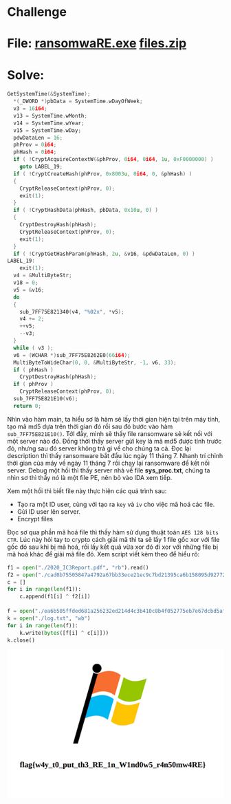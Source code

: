 # Challenge

# File: [ransomwaRE.exe](./ransomwaRE.exe) [files.zip](./files.zip)

# Solve:

```c
GetSystemTime(&SystemTime);
  *(_DWORD *)pbData = SystemTime.wDayOfWeek;
  v3 = 16i64;
  v13 = SystemTime.wMonth;
  v14 = SystemTime.wYear;
  v15 = SystemTime.wDay;
  pdwDataLen = 16;
  phProv = 0i64;
  phHash = 0i64;
  if ( !CryptAcquireContextW(&phProv, 0i64, 0i64, 1u, 0xF0000000) )
    goto LABEL_19;
  if ( !CryptCreateHash(phProv, 0x8003u, 0i64, 0, &phHash) )
  {
    CryptReleaseContext(phProv, 0);
    exit(1);
  }
  if ( !CryptHashData(phHash, pbData, 0x10u, 0) )
  {
    CryptDestroyHash(phHash);
    CryptReleaseContext(phProv, 0);
    exit(1);
  }
  if ( !CryptGetHashParam(phHash, 2u, &v16, &pdwDataLen, 0) )
LABEL_19:
    exit(1);
  v4 = &MultiByteStr;
  v18 = 0;
  v5 = &v16;
  do
  {
    sub_7FF75E821340(v4, "%02x", *v5);
    v4 += 2;
    ++v5;
    --v3;
  }
  while ( v3 );
  v6 = (WCHAR *)sub_7FF75E8262E0(66i64);
  MultiByteToWideChar(0, 0, &MultiByteStr, -1, v6, 33);
  if ( phHash )
    CryptDestroyHash(phHash);
  if ( phProv )
    CryptReleaseContext(phProv, 0);
  sub_7FF75E821E10(v6);
  return 0;
```

Nhìn vào hàm main, ta hiểu sơ là hàm sẽ lấy thời gian hiện tại trên máy tính, tạo mã md5 dựa trên thời gian đó rồi sau đó bước vào hàm `sub_7FF75E821E10()`.
TớI đây, mình sẽ thấy file ransomware sẽ kết nối với một server nào đó. Đồng thời thấy server gửi key là mã md5 được tính trước đó, nhưng sau đó server không trả gì về cho chúng ta cả. Đọc lại description thì thấy ransomware bắt đầu lúc ngày 11 tháng 7. Nhanh trí chỉnh thời gian của máy về ngày 11 tháng 7 rồi chạy lại ransomware để kết nối server.
Debug một hồi thì thấy server nhả về file **sys_proc.txt**, chúng ta nhìn sơ thì thấy nó là một file PE, nên bỏ vào IDA xem tiếp.

Xem một hồi thì biết file này thực hiện các quá trình sau:
  * Tạo ra một ID user, cùng với tạo ra `key` và `iv` cho việc mã hoá các file.
  * Gửi ID user lên server.
  * Encrypt files

Đọc sơ qua phần mã hoá file thì thấy hàm sử dụng thuật toán `AES 128 bits CTR`. Lúc này hỏi tay to crypto cách giải mã thì ta sẽ lấy 1 file gốc xor với file gốc đó sau khi bị mã hoá, rồi lấy kết quả vừa xor đó đi xor với những file bị mã hoá khác để giải mã file đó. Xem script viết kèm theo để hiểu rõ:

```python
f1 = open("./2020_IC3Report.pdf", "rb").read()
f2 = open("./cad0b75505847a4792a67bb33ece21ec9c7bd21395ca6b158095d92772e01637.pdf.cryptastic", "rb").read()
c = []
for i in range(len(f1)):
    c.append(f1[i] ^ f2[i])

f = open("./ea6b505ffded681a256232ed214d4c3b410c8b4f052775eb7e67dcbd5af64e63.pdf.cryptastic", "rb").read()
k = open("./log.txt", "wb")
for i in range(len(f)):
    k.write(bytes([f[i] ^ c[i]]))
k.close()
```

<p align="center">
  <img src="./decrypted.png" alt="Entry point"/>
</p>